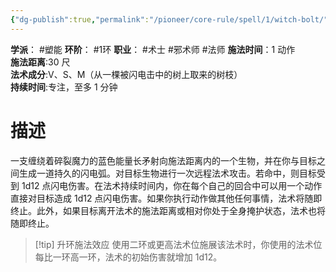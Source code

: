 ```yaml
---
{"dg-publish":true,"permalink":"/pioneer/core-rule/spell/1/witch-bolt/"}
---
```


**学派**： #塑能
**环阶**： #1环
**职业**： #术士 #邪术师 #法师
**施法时间**：1 动作  
**施法距离**:30 尺  
**法术成分**:V、S、M（从一棵被闪电击中的树上取来的树枝）  
**持续时间**:专注，至多 1 分钟
# 描述
一支缠绕着碎裂魔力的蓝色能量长矛射向施法距离内的一个生物，并在你与目标之间生成一道持久的闪电弧。对目标生物进行一次远程法术攻击。若命中，则目标受到 1d12 点闪电伤害。在法术持续时间内，你在每个自己的回合中可以用一个动作直接对目标造成 1d12 点闪电伤害。如果你执行动作做其他任何事情，法术将随即终止。此外，如果目标离开法术的施法距离或相对你处于全身掩护状态，法术也将随即终止。

>[!tip] 升环施法效应
>使用二环或更高法术位施展该法术时，你使用的法术位每比一环高一环，法术的初始伤害就增加 1d12。
